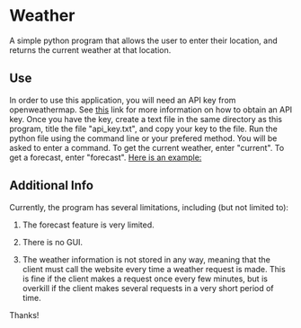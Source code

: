 # Weather
A simple python program that allows the user to enter their location, and returns the current weather at that location. 
## Use
In order to use this application, you will need an API key from openweathermap. See [this](https://openweathermap.org/api) link for more information on how to obtain an API key. 
Once you have the key, create a text file in the same directory as this program, title the file "api_key.txt", and copy your key to the file. 
Run the python file using the command line or your prefered method.
You will be asked to enter a command. To get the current weather, enter "current". To get a forecast, enter "forecast".
[Here is an example:](https://github.com/aaronpennington/Weather/output.PNG)
## Additional Info
Currently, the program has several limitations, including (but not limited to): 

1. The forecast feature is very limited.

2. There is no GUI. 

3. The weather information is not stored in any way, meaning that the client must call the website every time a weather request is made. This is fine if the client makes a request once every few minutes, but is overkill if the client makes several requests in a very short period of time. 

Thanks!
